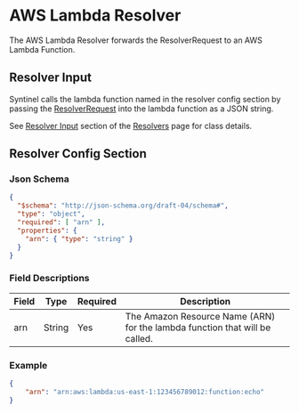 # AWS Lambda Resolver

The AWS Lambda Resolver forwards the ResolverRequest to an AWS Lambda Function.

## Resolver Input

Syntinel calls the lambda function named in the resolver config section by passing the [ResolverRequest](./overview.md#resolverrequest) into the lambda function as a JSON string. 

See [Resolver Input](./overview.md#resolver-input) section of the [Resolvers](./overview.md) page for class details.

## Resolver Config Section

### Json Schema

````json
{
  "$schema": "http://json-schema.org/draft-04/schema#",
  "type": "object",
  "required": [ "arn" ],
  "properties": {
    "arn": { "type": "string" }
  }
}
````

### Field Descriptions

|Field|Type|Required|Description
|-----|----|--------|-----------
|arn|String|Yes|The Amazon Resource Name (ARN) for the lambda function that will be called.

### Example

````json
{
    "arn": "arn:aws:lambda:us-east-1:123456789012:function:echo"
}
````
